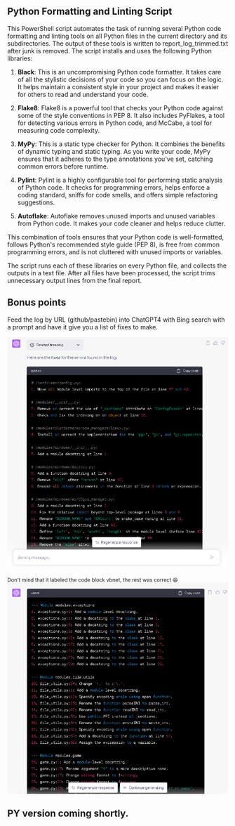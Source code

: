 ## Python Formatting and Linting Script

This PowerShell script automates the task of running several Python code formatting and linting tools on all Python files in the current directory and its subdirectories. The output of these tools is written to report_log_trimmed.txt after junk is removed. The script installs and uses the following Python libraries:

1. **Black**: This is an uncompromising Python code formatter. It takes care of all the stylistic decisions of your code so you can focus on the logic. It helps maintain a consistent style in your project and makes it easier for others to read and understand your code.

2. **Flake8**: Flake8 is a powerful tool that checks your Python code against some of the style conventions in PEP 8. It also includes PyFlakes, a tool for detecting various errors in Python code, and McCabe, a tool for measuring code complexity.

3. **MyPy**: This is a static type checker for Python. It combines the benefits of dynamic typing and static typing. As you write your code, MyPy ensures that it adheres to the type annotations you've set, catching common errors before runtime.

4. **Pylint**: Pylint is a highly configurable tool for performing static analysis of Python code. It checks for programming errors, helps enforce a coding standard, sniffs for code smells, and offers simple refactoring suggestions.

5. **Autoflake**: Autoflake removes unused imports and unused variables from Python code. It makes your code cleaner and helps reduce clutter. 

This combination of tools ensures that your Python code is well-formatted, follows Python's recommended style guide (PEP 8), is free from common programming errors, and is not cluttered with unused imports or variables. 

The script runs each of these libraries on every Python file, and collects the outputs in a text file. After all files have been processed, the script trims unnecessary output lines from the final report.

## Bonus points

Feed the log by URL (github/pastebin) into ChatGPT4 with Bing search with a prompt and have it give you a list of fixes to make.

![My Image](delint.png)

<sub>Don't mind that it labeled the code block vbnet, the rest was correct :satisfied:</sub>
![My Image](delint2.png)

## PY version coming shortly.
